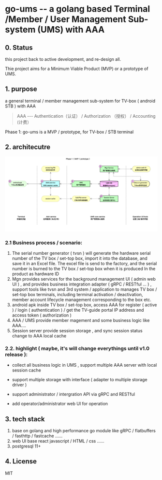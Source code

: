 # go-ums -- a golang based Terminal /Member / User Management Sub-system (UMS) with AAA



## 0. Status

this project back to active development, and re-design all.

Thie project aims for a Minimum Viable Product (MVP) or a prototype of UMS.

 

## 1. purpose

a general terminal / member management sub-system for TV-box ( android STB )  with AAA

> AAA --- Authentication（认证） / Authorization （授权） / Accounting (计费）

Phase 1:   go-ums is a MVP / prototype, for TV-box / STB terminal 


## 2. architecutre

![go-ums-all](./docs/go-ums-architecture-201912.png)



### 2.1 Business process / scenario:

1. The serial number generator  ( tvsn ) will generate the hardware serial number of the TV box / set-top box, import it into the database, and save it in an Excel file. The excel file is send to the factory,  and the serial number is burned to the TV box / set-top box when it is produced In the product as hardware ID
2. Mgn provides services for the background management UI ( admin web UI ) , and provides business integration adapter ( gRPC / RESTful ... ) , support  tools like tvsn  and 3rd system / application to manages TV box / set-top box terminals, including terminal activation / deactivation, member account lifecycle management corresponding to the box etc.
3. android apk inside TV box / set-top box, access AAA for register ( active ) / login ( authentication ) / get the TV-guide portal IP address and access token ( authorization ) 
4. AAA / UMS provide member magement and some business logic like AAA....
5. Session server provide session storage , and sync session status change to AAA local cache 



### 2.2. highlight ( maybe, it's will change everythings  until v1.0 release ):

* collect all business logic in UMS , support multiple AAA server with local session cache

* support multiple storage with interface ( adapter to multiple storage driver )

* support administrator / intergration API  via  gRPC and  RESTful

* add operator/administrator web UI for operation


## 3. tech stack

1. base on golang and high performance go module like gRPC / flatbuffers / fasthttp / fastcache ......
2. web UI base react javascript / HTML / css ......
3. postgresql 11+

   

## 4. License

MIT
